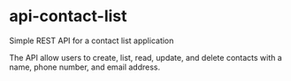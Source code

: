 # api-contact-list
Simple REST API for a contact list application

The API allow users to create, list, read, update, and delete contacts with a name, phone
number, and email address.
